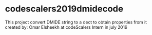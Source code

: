 # codescalers2019dmidecode
This project convert DMIDE string to a dect to obtain properties from it created by: Omar Elsheekh at codeScalers Intern in july 2019
